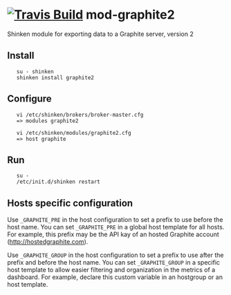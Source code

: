 <a href='https://travis-ci.org/shinken-monitoring/mod-graphite'><img src='https://api.travis-ci.org/shinken-monitoring/mod-graphite.svg?branch=master' alt='Travis Build'></a>
mod-graphite2
=============

Shinken module for exporting data to a Graphite server, version 2


Install
--------------------------------
```
   su - shinken
   shinken install graphite2
```

Configure
--------------------------------
```
   vi /etc/shinken/brokers/broker-master.cfg
   => modules graphite2

   vi /etc/shinken/modules/graphite2.cfg
   => host graphite
```

Run
--------------------------------
```
   su -
   /etc/init.d/shinken restart
```

Hosts specific configuration
--------------------------------
Use `_GRAPHITE_PRE` in the host configuration to set a prefix to use before the host name.
You can set `_GRAPHITE_PRE` in a global host template for all hosts.
For example, this prefix may be the API kay of an hosted Graphite account (http://hostedgraphite.com).

Use `_GRAPHITE_GROUP` in the host configuration to set a prefix to use after the prefix and before the host name.
You can set `_GRAPHITE_GROUP` in a specific host template to allow easier filtering and organization in the metrics of a dashboard.
For example, declare this custom variable in an hostgroup or an host template.

